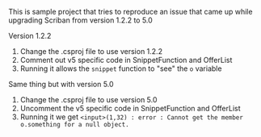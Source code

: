 This is sample project that tries to reproduce an issue that came up while upgrading Scriban from version 1.2.2 to 5.0

Version 1.2.2

1) Change the .csproj file to use version 1.2.2
2) Comment out v5 specific code in SnippetFunction and OfferList
3) Running it allows the `snippet` function to "see" the `o` variable

Same thing but with version 5.0

1) Change the .csproj file to use version 5.0
2) Uncomment the v5 specific code in SnippetFunction and OfferList
3) Running it we get `<input>(1,32) : error : Cannot get the member o.something for a null object.`